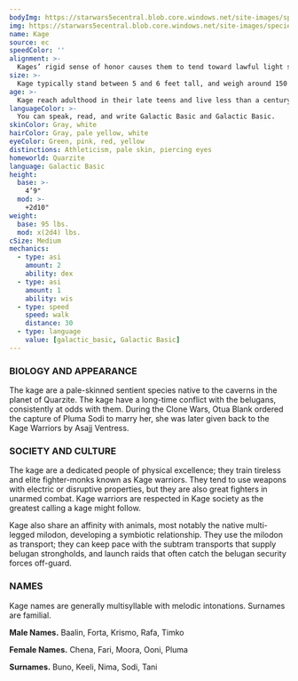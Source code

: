```yaml
---
bodyImg: https://starwars5ecentral.blob.core.windows.net/site-images/species/species_kage.png
img: https://starwars5ecentral.blob.core.windows.net/site-images/species/species_kage.png
name: Kage
source: ec
speedColor: ''
alignment: >-
  Kages’ rigid sense of honor causes them to tend toward lawful light side, though there are exceptions.
size: >-
  Kage typically stand between 5 and 6 feet tall, and weigh around 150 lbs. Regardless of your position in that range, your size is Medium.
age: >-
  Kage reach adulthood in their late teens and live less than a century.
languageColor: >-
  You can speak, read, and write Galactic Basic and Galactic Basic. 
skinColor: Gray, white
hairColor: Gray, pale yellow, white
eyeColor: Green, pink, red, yellow
distinctions: Athleticism, pale skin, piercing eyes
homeworld: Quarzite
language: Galactic Basic
height:
  base: >-
    4’9"
  mod: >-
    +2d10"
weight:
  base: 95 lbs.
  mod: x(2d4) lbs.
cSize: Medium
mechanics:
  - type: asi
    amount: 2
    ability: dex
  - type: asi
    amount: 1
    ability: wis
  - type: speed
    speed: walk
    distance: 30
  - type: language
    value: [galactic_basic, Galactic Basic]
---
```

### BIOLOGY AND APPEARANCE
The kage are a pale-skinned sentient species native to the caverns in the planet of Quarzite. The kage have a long-time conflict with the belugans, consistently at odds with them. During the Clone Wars, Otua Blank ordered the capture of Pluma Sodi to marry her, she was later given back to the Kage Warriors by Asajj Ventress.

### SOCIETY AND CULTURE
The kage are a dedicated people of physical excellence; they train tireless and elite fighter-monks known as Kage warriors. They tend to use weapons with electric or disruptive properties, but they are also great fighters in unarmed combat. Kage warriors are respected in Kage society as the greatest calling a kage might follow.

Kage also share an affinity with animals, most notably the native multi-legged milodon, developing a symbiotic relationship. They use the milodon as transport; they can keep pace with the subtram transports that supply belugan strongholds, and launch raids that often catch the belugan security forces off-guard.

### NAMES
Kage names are generally multisyllable with melodic intonations. Surnames are familial.

__Male Names.__ Baalin, Forta, Krismo, Rafa, Timko

__Female Names.__ Chena, Fari, Moora, Ooni, Pluma

__Surnames.__ Buno, Keeli, Nima, Sodi, Tani



    